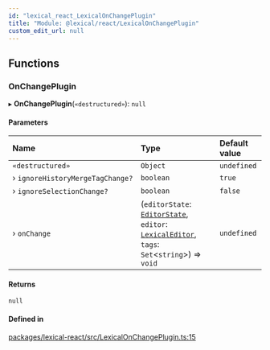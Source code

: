 ```yaml
---
id: "lexical_react_LexicalOnChangePlugin"
title: "Module: @lexical/react/LexicalOnChangePlugin"
custom_edit_url: null
---
```


## Functions

### OnChangePlugin

▸ **OnChangePlugin**(`«destructured»`): ``null``

#### Parameters

| Name | Type | Default value |
| :------ | :------ | :------ |
| `«destructured»` | `Object` | `undefined` |
| › `ignoreHistoryMergeTagChange?` | `boolean` | `true` |
| › `ignoreSelectionChange?` | `boolean` | `false` |
| › `onChange` | (`editorState`: [`EditorState`](../classes/lexical.EditorState.md), `editor`: [`LexicalEditor`](../classes/lexical.LexicalEditor.md), `tags`: `Set`\<`string`\>) => `void` | `undefined` |

#### Returns

``null``

#### Defined in

[packages/lexical-react/src/LexicalOnChangePlugin.ts:15](https://github.com/QubitPi/lexical/tree/main/packages/lexical-react/src/LexicalOnChangePlugin.ts#L15)
